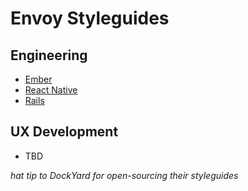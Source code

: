 # Envoy Styleguides

## Engineering

+ [Ember](https://github.com/envoy/styleguides/blob/master/engineering/ember.md)
+ [React Native](https://github.com/envoy/styleguides/blob/master/engineering/react-native.md)
+ [Rails](https://github.com/envoy/styleguides/blob/master/engineering/rails.md)

## UX Development

+ TBD

*hat tip to DockYard for open-sourcing their styleguides*
